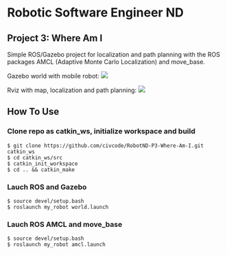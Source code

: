 # Robotic Software Engineer ND 
## Project 3: Where Am I

[image1]: ./img/RobotND-Project3-Gazebo-World.png  " "
[image2]: ./img/RobotND-Project3-AMCL-Gazebo.gif  " "


Simple ROS/Gazebo project for localization and path planning with the ROS packages AMCL (Adaptive Monte Carlo Localization) and move_base.

Gazebo world with mobile robot:
![][image1]

Rviz with map, localization and path planning:
![][image2]

## How To Use

### Clone repo as catkin_ws, initialize workspace and build
```
$ git clone https://github.com/civcode/RobotND-P3-Where-Am-I.git catkin_ws
$ cd catkin_ws/src 
$ catkin_init_workspace
$ cd .. && catkin_make
```

### Lauch ROS and Gazebo
```
$ source devel/setup.bash
$ roslaunch my_robot world.launch
```

### Lauch ROS AMCL and move_base
```
$ source devel/setup.bash
$ roslaunch my_robot amcl.launch
```
